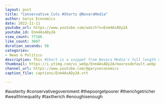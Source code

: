 ```yaml
---
layout: post
title: "Conservative Cuts #Shorts @NovaraMedia"
author: Garys Economics
date: 2022-11-11
youtube_url: https://www.youtube.com/watch?v=Enm4AsADy2A
youtube_id: Enm4AsADy2A
view_count: 77166
like_count: 3607
duration_seconds: 58
categories:
- News & Politics
description: This #Short is a snippet from Novara Media's full length video "The Plan Is To Make You Permanently Poorer | Aaron Meets Gary Stevenson" https://youtu.be/ViY-zI3b5JQ
thumbnail: https://i.ytimg.com/vi_webp/Enm4AsADy2A/maxresdefault.webp
channel_url: https://www.youtube.com/@garyseconomics
caption_file: captions/Enm4AsADy2A.vtt

---
```


#austerity #conservativegovernment #thepoorgetpoorer #therichgetricher #wealthinequality #taxtherich #enoughisenough
